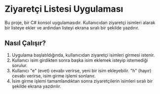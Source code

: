 # Ziyaretçi Listesi Uygulaması

Bu proje, bir C# konsol uygulamasıdır. Kullanıcıdan ziyaretçi isimleri alarak bir listeye ekler ve ardından listeyi ekrana sıralı bir şekilde yazdırır.

## Nasıl Çalışır?

1. Uygulama başlatıldığında, kullanıcıdan ziyaretçi isimleri girmesi istenir.
2. Kullanıcı isim girdikten sonra başka isim eklemek isteyip istemediği sorulur.
3. Kullanıcı "e" (evet) cevabı verirse, yeni bir isim ekleyebilir. "h" (hayır) cevabı verirse, isim girme işlemi sonlanır.
4. İsim girme işlemi tamamlandıktan sonra ziyaretçilerin isimleri sıralı bir şekilde ekrana yazdırılır.
